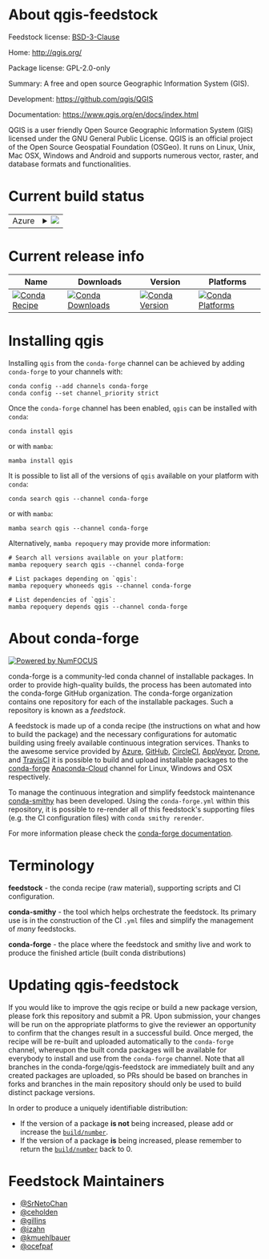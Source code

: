 About qgis-feedstock
====================

Feedstock license: [BSD-3-Clause](https://github.com/conda-forge/qgis-feedstock/blob/main/LICENSE.txt)

Home: http://qgis.org/

Package license: GPL-2.0-only

Summary: A free and open source Geographic Information System (GIS).

Development: https://github.com/qgis/QGIS

Documentation: https://www.qgis.org/en/docs/index.html

QGIS is a user friendly Open Source Geographic Information System (GIS)
licensed under the GNU General Public License. QGIS is an official
project of the Open Source Geospatial Foundation (OSGeo). It runs on
Linux, Unix, Mac OSX, Windows and Android and supports numerous vector,
raster, and database formats and functionalities.


Current build status
====================


<table>
    
  <tr>
    <td>Azure</td>
    <td>
      <details>
        <summary>
          <a href="https://dev.azure.com/conda-forge/feedstock-builds/_build/latest?definitionId=4674&branchName=main">
            <img src="https://dev.azure.com/conda-forge/feedstock-builds/_apis/build/status/qgis-feedstock?branchName=main">
          </a>
        </summary>
        <table>
          <thead><tr><th>Variant</th><th>Status</th></tr></thead>
          <tbody><tr>
              <td>linux_64_libprotobuf3.21python3.10.____cpython</td>
              <td>
                <a href="https://dev.azure.com/conda-forge/feedstock-builds/_build/latest?definitionId=4674&branchName=main">
                  <img src="https://dev.azure.com/conda-forge/feedstock-builds/_apis/build/status/qgis-feedstock?branchName=main&jobName=linux&configuration=linux%20linux_64_libprotobuf3.21python3.10.____cpython" alt="variant">
                </a>
              </td>
            </tr><tr>
              <td>linux_64_libprotobuf3.21python3.11.____cpython</td>
              <td>
                <a href="https://dev.azure.com/conda-forge/feedstock-builds/_build/latest?definitionId=4674&branchName=main">
                  <img src="https://dev.azure.com/conda-forge/feedstock-builds/_apis/build/status/qgis-feedstock?branchName=main&jobName=linux&configuration=linux%20linux_64_libprotobuf3.21python3.11.____cpython" alt="variant">
                </a>
              </td>
            </tr><tr>
              <td>linux_64_libprotobuf3.21python3.8.____cpython</td>
              <td>
                <a href="https://dev.azure.com/conda-forge/feedstock-builds/_build/latest?definitionId=4674&branchName=main">
                  <img src="https://dev.azure.com/conda-forge/feedstock-builds/_apis/build/status/qgis-feedstock?branchName=main&jobName=linux&configuration=linux%20linux_64_libprotobuf3.21python3.8.____cpython" alt="variant">
                </a>
              </td>
            </tr><tr>
              <td>linux_64_libprotobuf3.21python3.9.____cpython</td>
              <td>
                <a href="https://dev.azure.com/conda-forge/feedstock-builds/_build/latest?definitionId=4674&branchName=main">
                  <img src="https://dev.azure.com/conda-forge/feedstock-builds/_apis/build/status/qgis-feedstock?branchName=main&jobName=linux&configuration=linux%20linux_64_libprotobuf3.21python3.9.____cpython" alt="variant">
                </a>
              </td>
            </tr><tr>
              <td>linux_64_libprotobuf4.23python3.10.____cpython</td>
              <td>
                <a href="https://dev.azure.com/conda-forge/feedstock-builds/_build/latest?definitionId=4674&branchName=main">
                  <img src="https://dev.azure.com/conda-forge/feedstock-builds/_apis/build/status/qgis-feedstock?branchName=main&jobName=linux&configuration=linux%20linux_64_libprotobuf4.23python3.10.____cpython" alt="variant">
                </a>
              </td>
            </tr><tr>
              <td>linux_64_libprotobuf4.23python3.11.____cpython</td>
              <td>
                <a href="https://dev.azure.com/conda-forge/feedstock-builds/_build/latest?definitionId=4674&branchName=main">
                  <img src="https://dev.azure.com/conda-forge/feedstock-builds/_apis/build/status/qgis-feedstock?branchName=main&jobName=linux&configuration=linux%20linux_64_libprotobuf4.23python3.11.____cpython" alt="variant">
                </a>
              </td>
            </tr><tr>
              <td>linux_64_libprotobuf4.23python3.8.____cpython</td>
              <td>
                <a href="https://dev.azure.com/conda-forge/feedstock-builds/_build/latest?definitionId=4674&branchName=main">
                  <img src="https://dev.azure.com/conda-forge/feedstock-builds/_apis/build/status/qgis-feedstock?branchName=main&jobName=linux&configuration=linux%20linux_64_libprotobuf4.23python3.8.____cpython" alt="variant">
                </a>
              </td>
            </tr><tr>
              <td>linux_64_libprotobuf4.23python3.9.____cpython</td>
              <td>
                <a href="https://dev.azure.com/conda-forge/feedstock-builds/_build/latest?definitionId=4674&branchName=main">
                  <img src="https://dev.azure.com/conda-forge/feedstock-builds/_apis/build/status/qgis-feedstock?branchName=main&jobName=linux&configuration=linux%20linux_64_libprotobuf4.23python3.9.____cpython" alt="variant">
                </a>
              </td>
            </tr><tr>
              <td>linux_aarch64_libprotobuf3.21python3.10.____cpython</td>
              <td>
                <a href="https://dev.azure.com/conda-forge/feedstock-builds/_build/latest?definitionId=4674&branchName=main">
                  <img src="https://dev.azure.com/conda-forge/feedstock-builds/_apis/build/status/qgis-feedstock?branchName=main&jobName=linux&configuration=linux%20linux_aarch64_libprotobuf3.21python3.10.____cpython" alt="variant">
                </a>
              </td>
            </tr><tr>
              <td>linux_aarch64_libprotobuf3.21python3.11.____cpython</td>
              <td>
                <a href="https://dev.azure.com/conda-forge/feedstock-builds/_build/latest?definitionId=4674&branchName=main">
                  <img src="https://dev.azure.com/conda-forge/feedstock-builds/_apis/build/status/qgis-feedstock?branchName=main&jobName=linux&configuration=linux%20linux_aarch64_libprotobuf3.21python3.11.____cpython" alt="variant">
                </a>
              </td>
            </tr><tr>
              <td>linux_aarch64_libprotobuf3.21python3.8.____cpython</td>
              <td>
                <a href="https://dev.azure.com/conda-forge/feedstock-builds/_build/latest?definitionId=4674&branchName=main">
                  <img src="https://dev.azure.com/conda-forge/feedstock-builds/_apis/build/status/qgis-feedstock?branchName=main&jobName=linux&configuration=linux%20linux_aarch64_libprotobuf3.21python3.8.____cpython" alt="variant">
                </a>
              </td>
            </tr><tr>
              <td>linux_aarch64_libprotobuf3.21python3.9.____cpython</td>
              <td>
                <a href="https://dev.azure.com/conda-forge/feedstock-builds/_build/latest?definitionId=4674&branchName=main">
                  <img src="https://dev.azure.com/conda-forge/feedstock-builds/_apis/build/status/qgis-feedstock?branchName=main&jobName=linux&configuration=linux%20linux_aarch64_libprotobuf3.21python3.9.____cpython" alt="variant">
                </a>
              </td>
            </tr><tr>
              <td>linux_aarch64_libprotobuf4.23python3.10.____cpython</td>
              <td>
                <a href="https://dev.azure.com/conda-forge/feedstock-builds/_build/latest?definitionId=4674&branchName=main">
                  <img src="https://dev.azure.com/conda-forge/feedstock-builds/_apis/build/status/qgis-feedstock?branchName=main&jobName=linux&configuration=linux%20linux_aarch64_libprotobuf4.23python3.10.____cpython" alt="variant">
                </a>
              </td>
            </tr><tr>
              <td>linux_aarch64_libprotobuf4.23python3.11.____cpython</td>
              <td>
                <a href="https://dev.azure.com/conda-forge/feedstock-builds/_build/latest?definitionId=4674&branchName=main">
                  <img src="https://dev.azure.com/conda-forge/feedstock-builds/_apis/build/status/qgis-feedstock?branchName=main&jobName=linux&configuration=linux%20linux_aarch64_libprotobuf4.23python3.11.____cpython" alt="variant">
                </a>
              </td>
            </tr><tr>
              <td>linux_aarch64_libprotobuf4.23python3.8.____cpython</td>
              <td>
                <a href="https://dev.azure.com/conda-forge/feedstock-builds/_build/latest?definitionId=4674&branchName=main">
                  <img src="https://dev.azure.com/conda-forge/feedstock-builds/_apis/build/status/qgis-feedstock?branchName=main&jobName=linux&configuration=linux%20linux_aarch64_libprotobuf4.23python3.8.____cpython" alt="variant">
                </a>
              </td>
            </tr><tr>
              <td>linux_aarch64_libprotobuf4.23python3.9.____cpython</td>
              <td>
                <a href="https://dev.azure.com/conda-forge/feedstock-builds/_build/latest?definitionId=4674&branchName=main">
                  <img src="https://dev.azure.com/conda-forge/feedstock-builds/_apis/build/status/qgis-feedstock?branchName=main&jobName=linux&configuration=linux%20linux_aarch64_libprotobuf4.23python3.9.____cpython" alt="variant">
                </a>
              </td>
            </tr><tr>
              <td>osx_64_libprotobuf3.21python3.10.____cpython</td>
              <td>
                <a href="https://dev.azure.com/conda-forge/feedstock-builds/_build/latest?definitionId=4674&branchName=main">
                  <img src="https://dev.azure.com/conda-forge/feedstock-builds/_apis/build/status/qgis-feedstock?branchName=main&jobName=osx&configuration=osx%20osx_64_libprotobuf3.21python3.10.____cpython" alt="variant">
                </a>
              </td>
            </tr><tr>
              <td>osx_64_libprotobuf3.21python3.11.____cpython</td>
              <td>
                <a href="https://dev.azure.com/conda-forge/feedstock-builds/_build/latest?definitionId=4674&branchName=main">
                  <img src="https://dev.azure.com/conda-forge/feedstock-builds/_apis/build/status/qgis-feedstock?branchName=main&jobName=osx&configuration=osx%20osx_64_libprotobuf3.21python3.11.____cpython" alt="variant">
                </a>
              </td>
            </tr><tr>
              <td>osx_64_libprotobuf3.21python3.8.____cpython</td>
              <td>
                <a href="https://dev.azure.com/conda-forge/feedstock-builds/_build/latest?definitionId=4674&branchName=main">
                  <img src="https://dev.azure.com/conda-forge/feedstock-builds/_apis/build/status/qgis-feedstock?branchName=main&jobName=osx&configuration=osx%20osx_64_libprotobuf3.21python3.8.____cpython" alt="variant">
                </a>
              </td>
            </tr><tr>
              <td>osx_64_libprotobuf3.21python3.9.____cpython</td>
              <td>
                <a href="https://dev.azure.com/conda-forge/feedstock-builds/_build/latest?definitionId=4674&branchName=main">
                  <img src="https://dev.azure.com/conda-forge/feedstock-builds/_apis/build/status/qgis-feedstock?branchName=main&jobName=osx&configuration=osx%20osx_64_libprotobuf3.21python3.9.____cpython" alt="variant">
                </a>
              </td>
            </tr><tr>
              <td>osx_64_libprotobuf4.23python3.10.____cpython</td>
              <td>
                <a href="https://dev.azure.com/conda-forge/feedstock-builds/_build/latest?definitionId=4674&branchName=main">
                  <img src="https://dev.azure.com/conda-forge/feedstock-builds/_apis/build/status/qgis-feedstock?branchName=main&jobName=osx&configuration=osx%20osx_64_libprotobuf4.23python3.10.____cpython" alt="variant">
                </a>
              </td>
            </tr><tr>
              <td>osx_64_libprotobuf4.23python3.11.____cpython</td>
              <td>
                <a href="https://dev.azure.com/conda-forge/feedstock-builds/_build/latest?definitionId=4674&branchName=main">
                  <img src="https://dev.azure.com/conda-forge/feedstock-builds/_apis/build/status/qgis-feedstock?branchName=main&jobName=osx&configuration=osx%20osx_64_libprotobuf4.23python3.11.____cpython" alt="variant">
                </a>
              </td>
            </tr><tr>
              <td>osx_64_libprotobuf4.23python3.8.____cpython</td>
              <td>
                <a href="https://dev.azure.com/conda-forge/feedstock-builds/_build/latest?definitionId=4674&branchName=main">
                  <img src="https://dev.azure.com/conda-forge/feedstock-builds/_apis/build/status/qgis-feedstock?branchName=main&jobName=osx&configuration=osx%20osx_64_libprotobuf4.23python3.8.____cpython" alt="variant">
                </a>
              </td>
            </tr><tr>
              <td>osx_64_libprotobuf4.23python3.9.____cpython</td>
              <td>
                <a href="https://dev.azure.com/conda-forge/feedstock-builds/_build/latest?definitionId=4674&branchName=main">
                  <img src="https://dev.azure.com/conda-forge/feedstock-builds/_apis/build/status/qgis-feedstock?branchName=main&jobName=osx&configuration=osx%20osx_64_libprotobuf4.23python3.9.____cpython" alt="variant">
                </a>
              </td>
            </tr><tr>
              <td>osx_arm64_libprotobuf3.21python3.10.____cpython</td>
              <td>
                <a href="https://dev.azure.com/conda-forge/feedstock-builds/_build/latest?definitionId=4674&branchName=main">
                  <img src="https://dev.azure.com/conda-forge/feedstock-builds/_apis/build/status/qgis-feedstock?branchName=main&jobName=osx&configuration=osx%20osx_arm64_libprotobuf3.21python3.10.____cpython" alt="variant">
                </a>
              </td>
            </tr><tr>
              <td>osx_arm64_libprotobuf3.21python3.11.____cpython</td>
              <td>
                <a href="https://dev.azure.com/conda-forge/feedstock-builds/_build/latest?definitionId=4674&branchName=main">
                  <img src="https://dev.azure.com/conda-forge/feedstock-builds/_apis/build/status/qgis-feedstock?branchName=main&jobName=osx&configuration=osx%20osx_arm64_libprotobuf3.21python3.11.____cpython" alt="variant">
                </a>
              </td>
            </tr><tr>
              <td>osx_arm64_libprotobuf3.21python3.8.____cpython</td>
              <td>
                <a href="https://dev.azure.com/conda-forge/feedstock-builds/_build/latest?definitionId=4674&branchName=main">
                  <img src="https://dev.azure.com/conda-forge/feedstock-builds/_apis/build/status/qgis-feedstock?branchName=main&jobName=osx&configuration=osx%20osx_arm64_libprotobuf3.21python3.8.____cpython" alt="variant">
                </a>
              </td>
            </tr><tr>
              <td>osx_arm64_libprotobuf3.21python3.9.____cpython</td>
              <td>
                <a href="https://dev.azure.com/conda-forge/feedstock-builds/_build/latest?definitionId=4674&branchName=main">
                  <img src="https://dev.azure.com/conda-forge/feedstock-builds/_apis/build/status/qgis-feedstock?branchName=main&jobName=osx&configuration=osx%20osx_arm64_libprotobuf3.21python3.9.____cpython" alt="variant">
                </a>
              </td>
            </tr><tr>
              <td>osx_arm64_libprotobuf4.23python3.10.____cpython</td>
              <td>
                <a href="https://dev.azure.com/conda-forge/feedstock-builds/_build/latest?definitionId=4674&branchName=main">
                  <img src="https://dev.azure.com/conda-forge/feedstock-builds/_apis/build/status/qgis-feedstock?branchName=main&jobName=osx&configuration=osx%20osx_arm64_libprotobuf4.23python3.10.____cpython" alt="variant">
                </a>
              </td>
            </tr><tr>
              <td>osx_arm64_libprotobuf4.23python3.11.____cpython</td>
              <td>
                <a href="https://dev.azure.com/conda-forge/feedstock-builds/_build/latest?definitionId=4674&branchName=main">
                  <img src="https://dev.azure.com/conda-forge/feedstock-builds/_apis/build/status/qgis-feedstock?branchName=main&jobName=osx&configuration=osx%20osx_arm64_libprotobuf4.23python3.11.____cpython" alt="variant">
                </a>
              </td>
            </tr><tr>
              <td>osx_arm64_libprotobuf4.23python3.8.____cpython</td>
              <td>
                <a href="https://dev.azure.com/conda-forge/feedstock-builds/_build/latest?definitionId=4674&branchName=main">
                  <img src="https://dev.azure.com/conda-forge/feedstock-builds/_apis/build/status/qgis-feedstock?branchName=main&jobName=osx&configuration=osx%20osx_arm64_libprotobuf4.23python3.8.____cpython" alt="variant">
                </a>
              </td>
            </tr><tr>
              <td>osx_arm64_libprotobuf4.23python3.9.____cpython</td>
              <td>
                <a href="https://dev.azure.com/conda-forge/feedstock-builds/_build/latest?definitionId=4674&branchName=main">
                  <img src="https://dev.azure.com/conda-forge/feedstock-builds/_apis/build/status/qgis-feedstock?branchName=main&jobName=osx&configuration=osx%20osx_arm64_libprotobuf4.23python3.9.____cpython" alt="variant">
                </a>
              </td>
            </tr><tr>
              <td>win_64_libprotobuf3.21python3.10.____cpython</td>
              <td>
                <a href="https://dev.azure.com/conda-forge/feedstock-builds/_build/latest?definitionId=4674&branchName=main">
                  <img src="https://dev.azure.com/conda-forge/feedstock-builds/_apis/build/status/qgis-feedstock?branchName=main&jobName=win&configuration=win%20win_64_libprotobuf3.21python3.10.____cpython" alt="variant">
                </a>
              </td>
            </tr><tr>
              <td>win_64_libprotobuf3.21python3.11.____cpython</td>
              <td>
                <a href="https://dev.azure.com/conda-forge/feedstock-builds/_build/latest?definitionId=4674&branchName=main">
                  <img src="https://dev.azure.com/conda-forge/feedstock-builds/_apis/build/status/qgis-feedstock?branchName=main&jobName=win&configuration=win%20win_64_libprotobuf3.21python3.11.____cpython" alt="variant">
                </a>
              </td>
            </tr><tr>
              <td>win_64_libprotobuf3.21python3.8.____cpython</td>
              <td>
                <a href="https://dev.azure.com/conda-forge/feedstock-builds/_build/latest?definitionId=4674&branchName=main">
                  <img src="https://dev.azure.com/conda-forge/feedstock-builds/_apis/build/status/qgis-feedstock?branchName=main&jobName=win&configuration=win%20win_64_libprotobuf3.21python3.8.____cpython" alt="variant">
                </a>
              </td>
            </tr><tr>
              <td>win_64_libprotobuf3.21python3.9.____cpython</td>
              <td>
                <a href="https://dev.azure.com/conda-forge/feedstock-builds/_build/latest?definitionId=4674&branchName=main">
                  <img src="https://dev.azure.com/conda-forge/feedstock-builds/_apis/build/status/qgis-feedstock?branchName=main&jobName=win&configuration=win%20win_64_libprotobuf3.21python3.9.____cpython" alt="variant">
                </a>
              </td>
            </tr><tr>
              <td>win_64_libprotobuf4.23python3.10.____cpython</td>
              <td>
                <a href="https://dev.azure.com/conda-forge/feedstock-builds/_build/latest?definitionId=4674&branchName=main">
                  <img src="https://dev.azure.com/conda-forge/feedstock-builds/_apis/build/status/qgis-feedstock?branchName=main&jobName=win&configuration=win%20win_64_libprotobuf4.23python3.10.____cpython" alt="variant">
                </a>
              </td>
            </tr><tr>
              <td>win_64_libprotobuf4.23python3.11.____cpython</td>
              <td>
                <a href="https://dev.azure.com/conda-forge/feedstock-builds/_build/latest?definitionId=4674&branchName=main">
                  <img src="https://dev.azure.com/conda-forge/feedstock-builds/_apis/build/status/qgis-feedstock?branchName=main&jobName=win&configuration=win%20win_64_libprotobuf4.23python3.11.____cpython" alt="variant">
                </a>
              </td>
            </tr><tr>
              <td>win_64_libprotobuf4.23python3.8.____cpython</td>
              <td>
                <a href="https://dev.azure.com/conda-forge/feedstock-builds/_build/latest?definitionId=4674&branchName=main">
                  <img src="https://dev.azure.com/conda-forge/feedstock-builds/_apis/build/status/qgis-feedstock?branchName=main&jobName=win&configuration=win%20win_64_libprotobuf4.23python3.8.____cpython" alt="variant">
                </a>
              </td>
            </tr><tr>
              <td>win_64_libprotobuf4.23python3.9.____cpython</td>
              <td>
                <a href="https://dev.azure.com/conda-forge/feedstock-builds/_build/latest?definitionId=4674&branchName=main">
                  <img src="https://dev.azure.com/conda-forge/feedstock-builds/_apis/build/status/qgis-feedstock?branchName=main&jobName=win&configuration=win%20win_64_libprotobuf4.23python3.9.____cpython" alt="variant">
                </a>
              </td>
            </tr>
          </tbody>
        </table>
      </details>
    </td>
  </tr>
</table>

Current release info
====================

| Name | Downloads | Version | Platforms |
| --- | --- | --- | --- |
| [![Conda Recipe](https://img.shields.io/badge/recipe-qgis-green.svg)](https://anaconda.org/conda-forge/qgis) | [![Conda Downloads](https://img.shields.io/conda/dn/conda-forge/qgis.svg)](https://anaconda.org/conda-forge/qgis) | [![Conda Version](https://img.shields.io/conda/vn/conda-forge/qgis.svg)](https://anaconda.org/conda-forge/qgis) | [![Conda Platforms](https://img.shields.io/conda/pn/conda-forge/qgis.svg)](https://anaconda.org/conda-forge/qgis) |

Installing qgis
===============

Installing `qgis` from the `conda-forge` channel can be achieved by adding `conda-forge` to your channels with:

```
conda config --add channels conda-forge
conda config --set channel_priority strict
```

Once the `conda-forge` channel has been enabled, `qgis` can be installed with `conda`:

```
conda install qgis
```

or with `mamba`:

```
mamba install qgis
```

It is possible to list all of the versions of `qgis` available on your platform with `conda`:

```
conda search qgis --channel conda-forge
```

or with `mamba`:

```
mamba search qgis --channel conda-forge
```

Alternatively, `mamba repoquery` may provide more information:

```
# Search all versions available on your platform:
mamba repoquery search qgis --channel conda-forge

# List packages depending on `qgis`:
mamba repoquery whoneeds qgis --channel conda-forge

# List dependencies of `qgis`:
mamba repoquery depends qgis --channel conda-forge
```


About conda-forge
=================

[![Powered by
NumFOCUS](https://img.shields.io/badge/powered%20by-NumFOCUS-orange.svg?style=flat&colorA=E1523D&colorB=007D8A)](https://numfocus.org)

conda-forge is a community-led conda channel of installable packages.
In order to provide high-quality builds, the process has been automated into the
conda-forge GitHub organization. The conda-forge organization contains one repository
for each of the installable packages. Such a repository is known as a *feedstock*.

A feedstock is made up of a conda recipe (the instructions on what and how to build
the package) and the necessary configurations for automatic building using freely
available continuous integration services. Thanks to the awesome service provided by
[Azure](https://azure.microsoft.com/en-us/services/devops/), [GitHub](https://github.com/),
[CircleCI](https://circleci.com/), [AppVeyor](https://www.appveyor.com/),
[Drone](https://cloud.drone.io/welcome), and [TravisCI](https://travis-ci.com/)
it is possible to build and upload installable packages to the
[conda-forge](https://anaconda.org/conda-forge) [Anaconda-Cloud](https://anaconda.org/)
channel for Linux, Windows and OSX respectively.

To manage the continuous integration and simplify feedstock maintenance
[conda-smithy](https://github.com/conda-forge/conda-smithy) has been developed.
Using the ``conda-forge.yml`` within this repository, it is possible to re-render all of
this feedstock's supporting files (e.g. the CI configuration files) with ``conda smithy rerender``.

For more information please check the [conda-forge documentation](https://conda-forge.org/docs/).

Terminology
===========

**feedstock** - the conda recipe (raw material), supporting scripts and CI configuration.

**conda-smithy** - the tool which helps orchestrate the feedstock.
                   Its primary use is in the construction of the CI ``.yml`` files
                   and simplify the management of *many* feedstocks.

**conda-forge** - the place where the feedstock and smithy live and work to
                  produce the finished article (built conda distributions)


Updating qgis-feedstock
=======================

If you would like to improve the qgis recipe or build a new
package version, please fork this repository and submit a PR. Upon submission,
your changes will be run on the appropriate platforms to give the reviewer an
opportunity to confirm that the changes result in a successful build. Once
merged, the recipe will be re-built and uploaded automatically to the
`conda-forge` channel, whereupon the built conda packages will be available for
everybody to install and use from the `conda-forge` channel.
Note that all branches in the conda-forge/qgis-feedstock are
immediately built and any created packages are uploaded, so PRs should be based
on branches in forks and branches in the main repository should only be used to
build distinct package versions.

In order to produce a uniquely identifiable distribution:
 * If the version of a package **is not** being increased, please add or increase
   the [``build/number``](https://docs.conda.io/projects/conda-build/en/latest/resources/define-metadata.html#build-number-and-string).
 * If the version of a package **is** being increased, please remember to return
   the [``build/number``](https://docs.conda.io/projects/conda-build/en/latest/resources/define-metadata.html#build-number-and-string)
   back to 0.

Feedstock Maintainers
=====================

* [@SrNetoChan](https://github.com/SrNetoChan/)
* [@ceholden](https://github.com/ceholden/)
* [@gillins](https://github.com/gillins/)
* [@izahn](https://github.com/izahn/)
* [@kmuehlbauer](https://github.com/kmuehlbauer/)
* [@ocefpaf](https://github.com/ocefpaf/)

